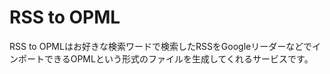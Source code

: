 RSS to OPML
========

RSS to OPMLはお好きな検索ワードで検索したRSSをGoogleリーダーなどでインポートできるOPMLという形式のファイルを生成してくれるサービスです。

